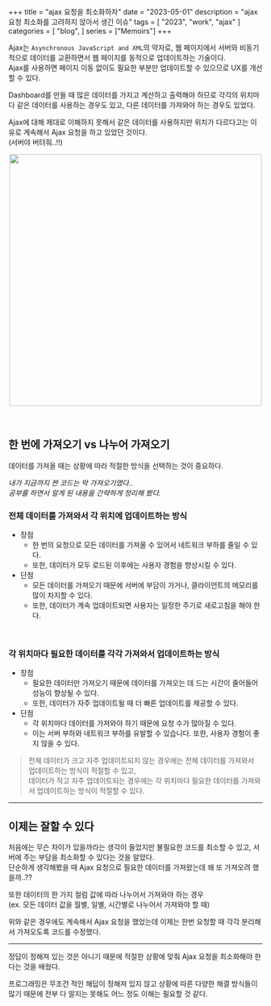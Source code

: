 +++
title = "ajax 요청을 최소화하자"
date = "2023-05-01"
description = "ajax 요청 최소화를 고려하지 않아서 생긴 이슈"
tags = [
    "2023",
    "work",
    "ajax"
]
categories = [
    "blog",
]
series = ["Memoirs"]
+++

Ajax는 `Asynchronous JavaScript and XML`의 약자로, 웹 페이지에서 서버와 비동기적으로 데이터를 교환하면서 웹 페이지를 동적으로 업데이트하는 기술이다. <br> Ajax를 사용하면 페이지 이동 없이도 필요한 부분만 업데이트할 수 있으므로 UX를 개선할 수 있다.

Dashboard를 만들 때 많은 데이터를 가지고 계산하고 출력해야 하므로 각각의 위치마다 같은 데이터를 사용하는 경우도 있고, 다른 데이터를 가져와야 하는 경우도 있었다.

Ajax에 대해 제대로 이해하지 못해서 같은 데이터를 사용하지만 위치가 다르다고는 이유로 계속해서 Ajax 요청을 하고 있었던 것이다.
 <br> (서버야 버텨줘..!!)

<p align="center"><img src="https://github.com/kmseunh/blog/assets/105186724/86e4f977-c819-4508-a6fa-c64c423bd2fe" width="500"></p>

<!--more-->

<br>

## 한 번에 가져오기 vs 나누어 가져오기

데이터를 가져올 때는 상황에 따라 적절한 방식을 선택하는 것이 중요하다.

_내가 지금까지 짠 코드는 막 가져오기였다.. <br>
공부를 하면서 알게 된 내용을 간략하게 정리해 봤다._

### 전체 데이터를 가져와서 각 위치에 업데이트하는 방식

- 장점
  - 한 번의 요청으로 모든 데이터를 가져올 수 있어서 네트워크 부하를 줄일 수 있다.
  - 또한, 데이터가 모두 로드된 이후에는 사용자 경험을 향상시킬 수 있다.
- 단점
  - 모든 데이터를 가져오기 때문에 서버에 부담이 가거나, 클라이언트의 메모리를 많이 차지할 수 있다.
  - 또한, 데이터가 계속 업데이트되면 사용자는 일정한 주기로 새로고침을 해야 한다.

<br>

### 각 위치마다 필요한 데이터를 각각 가져와서 업데이트하는 방식

- 장점
  - 필요한 데이터만 가져오기 때문에 데이터를 가져오는 데 드는 시간이 줄어들어 성능이 향상될 수 있다.
  - 또한, 데이터가 자주 업데이트될 때 더 빠른 업데이트를 제공할 수 있다.
- 단점
  - 각 위치마다 데이터를 가져와야 하기 때문에 요청 수가 많아질 수 있다.
  - 이는 서버 부하와 네트워크 부하를 유발할 수 있습니다. 또한, 사용자 경험이 좋지 않을 수 있다.

>전체 데이터가 크고 자주 업데이트되지 않는 경우에는 전체 데이터를 가져와서 업데이트하는 방식이 적절할 수 있고, <br> 데이터가 작고 자주 업데이트되는 경우에는 각 위치마다 필요한 데이터를 가져와서 업데이트하는 방식이 적절할 수 있다.

<hr>

## 이제는 잘할 수 있다

처음에는 무슨 차이가 있을까라는 생각이 들었지만 불필요한 코드를 최소할 수 있고, 서버에 주는 부담을 최소화할 수 있다는 것을 알았다. <br> 단순하게 생각해봤을 때 Ajax 요청으로 필요한 데이터를 가져왔는데 왜 또 가져오려 했을까..??

또한 데이터의 한 가지 컬럼 값에 따라 나누어서 가져와야 하는 경우 <br>
(ex. 모든 데이터 값을 월별, 일별, 시간별로 나누어서 가져와야 할 때)

위와 같은 경우에도 계속해서 Ajax 요청을 했었는데 이제는 한번 요청할 때 각각 분리해서 가져오도록 코드를 수정했다.

<hr>

정답이 정해져 있는 것은 아니기 때문에 적절한 상황에 맞춰 Ajax 요청을 최소화해야 한다는 것을 배웠다.

프로그래밍은 무조건 적인 해답이 정해져 있지 않고 상황에 따른 다양한 해결 방식들이 많기 때문에 전부 다 알지는 못해도 어느 정도 이해는 필요할 것 같다.
